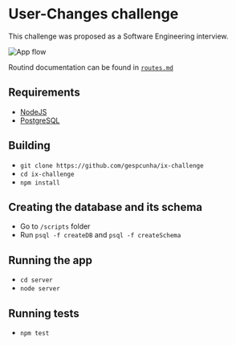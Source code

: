 # User-Changes challenge

This challenge was proposed as a Software Engineering interview.

![App flow](https://www.linkpicture.com/q/Architecture.png)

Routind documentation can be found in [`routes.md`](https://github.com/gespcunha/ix-challenge/blob/main/routes.md/)

## Requirements
- [NodeJS](https://nodejs.org/)
- [PostgreSQL](https://www.postgresql.org/)


## Building
- `git clone https://github.com/gespcunha/ix-challenge`
- `cd ix-challenge`
- `npm install`

## Creating the database and its schema
- Go to `/scripts` folder
- Run `psql -f createDB` and `psql -f createSchema`

## Running the app
- `cd server`
- `node server`

## Running tests
- `npm test`
